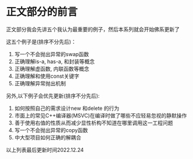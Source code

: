 # 正文部分的前言

正文部分我会先讲五个我认为最重要的例子，然后本系列就会开始佛系更新了

这五个例子是(排序不分先后)：

1. 写一个不会抛出异常的swap函数
2. 正确理解is-a, has-a, 和封装等概念
3. 正确理解虚函数, 内联函数等概念
4. 正确理解和使用const关键字
5. 正确理解异常抛出机制

另外,以下例子会优先更新(排序不分先后):

1. 如何按照自己的需求设计new 和delete 的行为
2. 市面上的常见C++编译器(MSVC)在编译时做了哪些不应轻易忽视的静默操作
3. 善于使用右值的性质从而减少显性析构不知道在哪里调用这一工程问题
4. 写一个不会抛出异常的copy函数
5. 中大型项目如何正确的解耦合

以上列表最后更新时间2022.12.24
